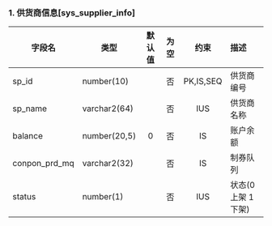 ### 1. 供货商信息[sys_supplier_info]

| 字段名         | 类型          | 默认值  | 为空  |   约束    | 描述               |
| ------------- | ------------ | :----: | :--: | :-------: | :---------------- |
| sp_id         | number(10)   |        |  否  | PK,IS,SEQ | 供货商编号          |
| sp_name       | varchar2(64) |        |  否  |    IUS    | 供货商名称          |
| balance       | number(20,5) |   0    |  否  |    IS     | 账户余额            |
| conpon_prd_mq | varchar2(32) |        |  否  |    IS     | 制券队列            |
| status        | number(1)    |        |  否  |    IUS    | 状态(0 上架 1 下架)  |
